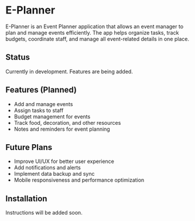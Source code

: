 # E-Planner

E-Planner is an Event Planner application that allows an event manager to plan and manage events efficiently. The app helps organize tasks, track budgets, coordinate staff, and manage all event-related details in one place.

## Status
Currently in development. Features are being added.

## Features (Planned)
- Add and manage events
- Assign tasks to staff
- Budget management for events
- Track food, decoration, and other resources
- Notes and reminders for event planning

## Future Plans
- Improve UI/UX for better user experience
- Add notifications and alerts
- Implement data backup and sync
- Mobile responsiveness and performance optimization

## Installation
Instructions will be added soon.

